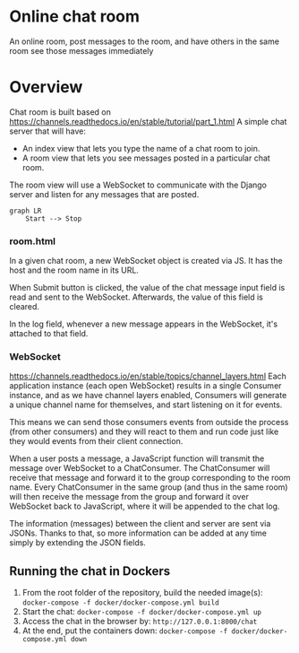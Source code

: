 # Online chat room

An online room, post messages to the room, and have others in the same room see those messages immediately

# Overview

Chat room is built based on https://channels.readthedocs.io/en/stable/tutorial/part_1.html
A simple chat server that will have:

- An index view that lets you type the name of a chat room to join.
- A room view that lets you see messages posted in a particular chat room.

The room view will use a WebSocket to communicate with the Django server and listen for any messages that are posted.
```mermaid
graph LR
    Start --> Stop
```
### room.html

In a given chat room, a new WebSocket object is created via JS. It has the host and the room name in its URL.

When Submit button is clicked, the value of the chat message input field is read and sent to the WebSocket. Afterwards,
the value of this field is cleared.

In the log field, whenever a new message appears in the WebSocket, it's attached to that field.

### WebSocket

https://channels.readthedocs.io/en/stable/topics/channel_layers.html
Each application instance (each open WebSocket) results in a single Consumer instance, and as we have channel layers
enabled, Consumers will generate a unique channel name for themselves, and start listening on it for events.

This means we can send those consumers events from outside the process (from other consumers) and they will react to
them and run code just like they would events from their client connection.

When a user posts a message, a JavaScript function will transmit the message over WebSocket to a ChatConsumer. The
ChatConsumer will receive that message and forward it to the group corresponding to the room name. Every ChatConsumer in
the same group (and thus in the same room) will then receive the message from the group and forward it over WebSocket
back to JavaScript, where it will be appended to the chat log.

The information (messages) between the client and server are sent via JSONs. Thanks to that, so more information can be
added at any time simply by extending the JSON fields.

## Running the chat in Dockers

1. From the root folder of the repository, build the needed image(s):
   `docker-compose -f docker/docker-compose.yml build`
2. Start the chat:
   `docker-compose -f docker/docker-compose.yml up`
3. Access the chat in the browser by:
   `http://127.0.0.1:8000/chat`
4. At the end, put the containers down:
   `docker-compose -f docker/docker-compose.yml down`
